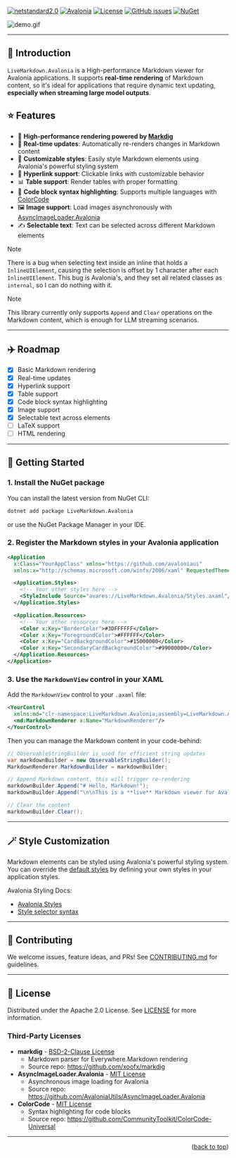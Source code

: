 <a id="readme-top"></a>

[![netstandard2.0](https://img.shields.io/badge/netstandard-2.0-blue.svg)](https://docs.microsoft.com/en-us/dotnet/standard/net-standard)
[![Avalonia](https://img.shields.io/badge/Avalonia-11-blue.svg)](https://avaloniaui.net/)
[![License](https://img.shields.io/badge/License-Apache%202.0-blue.svg)](LICENSE)
[![GitHub issues](https://img.shields.io/github/issues/DearVa/LiveMarkdown.Avalonia.svg)](https://github.com/DearVa/LiveMarkdown.Avalonia/issues)
[![NuGet](https://img.shields.io/nuget/v/LiveMarkdown.Avalonia.svg)](https://www.nuget.org/packages/LiveMarkdown.Avalonia/)

![demo.gif](https://raw.githubusercontent.com/DearVa/LiveMarkdown.Avalonia/main/img/demo.gif)

---

## 👋 Introduction

`LiveMarkdown.Avalonia` is a High-performance Markdown viewer for Avalonia applications.
It supports **real-time rendering** of Markdown content, so it's ideal for applications that require dynamic text updating, **especially when streaming large model outputs**.

## ⭐ Features

- 🚀 **High-performance rendering powered by [Markdig](https://github.com/xoofx/markdig)**
- 🔄 **Real-time updates**: Automatically re-renders changes in Markdown content
- 🎨 **Customizable styles**: Easily style Markdown elements using Avalonia's powerful styling system
- 🔗 **Hyperlink support**: Clickable links with customizable behavior
- 📊 **Table support**: Render tables with proper formatting
- 📜 **Code block syntax highlighting**: Supports multiple languages with [ColorCode](https://github.com/CommunityToolkit/ColorCode-Universal)
- 🖼️ **Image support**: Load images asynchronously with [AsyncImageLoader.Avalonia](https://github.com/AvaloniaUtils/AsyncImageLoader.Avalonia)
- ✍️ **Selectable text**: Text can be selected across different Markdown elements

> [!NOTE]
> There is a bug when selecting text inside an inline that holds a `InlineUIElement`,
> causing the selection is offset by 1 character after each `InlineUIElement`.
> This bug is Avalonia's, and they set all related classes as `internal`,
> so I can do nothing with it.

> [!NOTE]
> This library currently only supports `Append` and `Clear` operations on the Markdown content, which is enough for LLM streaming scenarios.

---

## ✈️ Roadmap

- [x] Basic Markdown rendering
- [x] Real-time updates
- [x] Hyperlink support
- [x] Table support
- [x] Code block syntax highlighting
- [x] Image support
- [x] Selectable text across elements
- [ ] LaTeX support
- [ ] HTML rendering

---

## 🚀 Getting Started

### 1. Install the NuGet package

You can install the latest version from NuGet CLI:

```bash
dotnet add package LiveMarkdown.Avalonia
```

or use the NuGet Package Manager in your IDE.

### 2. Register the Markdown styles in your Avalonia application

```xml
<Application
  x:Class="YourAppClass" xmlns="https://github.com/avaloniaui"
  xmlns:x="http://schemas.microsoft.com/winfx/2006/xaml" RequestedThemeVariant="Default">

  <Application.Styles>
    <!-- Your other styles here -->
    <StyleInclude Source="avares://LiveMarkdown.Avalonia/Styles.axaml"/>
  </Application.Styles>

  <Application.Resources>
    <!-- Your other resources here -->
    <Color x:Key="BorderColor">#3DFFFFFF</Color>
    <Color x:Key="ForegroundColor">#FFFFFF</Color>
    <Color x:Key="CardBackgroundColor">#15000000</Color>
    <Color x:Key="SecondaryCardBackgroundColor">#99000000</Color>
  </Application.Resources>
</Application>
```

### 3. Use the `MarkdownView` control in your XAML

Add the `MarkdownView` control to your `.axaml` file:
```xml
<YourControl
  xmlns:md="clr-namespace:LiveMarkdown.Avalonia;assembly=LiveMarkdown.Avalonia">
  <md:MarkdownRenderer x:Name="MarkdownRenderer"/>
</YourControl>
```

Then you can manage the Markdown content in your code-behind:

```csharp
// ObservableStringBuilder is used for efficient string updates
var markdownBuilder = new ObservableStringBuilder();
MarkdownRenderer.MarkdownBuilder = markdownBuilder;

// Append Markdown content, this will trigger re-rendering
markdownBuilder.Append("# Hello, Markdown!");
markdownBuilder.Append("\n\nThis is a **live** Markdown viewer for Avalonia applications.");

// Clear the content
markdownBuilder.Clear();
```

---

## 🪄 Style Customization

Markdown elements can be styled using Avalonia's powerful styling system. You can override the [default styles](https://github.com/DearVa/LiveMarkdown.Avalonia/blob/main/src/LiveMarkdown.Avalonia/Styles.axaml) by defining your own styles in your application styles.

Avalonia Styling Docs: 
- [Avalonia Styles](https://docs.avaloniaui.net/docs/styling)
- [Style selector syntax](https://docs.avaloniaui.net/docs/reference/styles/style-selector-syntax)

---

## 🤝 Contributing

We welcome issues, feature ideas, and PRs! See [CONTRIBUTING.md](CONTRIBUTING.md) for guidelines.

---

## 📄 License

Distributed under the Apache 2.0 License. See [LICENSE](LICENSE) for more information.

### Third-Party Licenses

- **markdig** - [BSD-2-Clause License](https://github.com/xoofx/markdig/blob/master/license.txt)
    - Markdown parser for Everywhere.Markdown rendering
    - Source repo: https://github.com/xoofx/markdig
- **AsyncImageLoader.Avalonia** - [MIT License](https://github.com/AvaloniaUtils/AsyncImageLoader.Avalonia/blob/master/LICENSE)
    - Asynchronous image loading for Avalonia
    - Source repo: https://github.com/AvaloniaUtils/AsyncImageLoader.Avalonia
- **ColorCode** - [MIT License](https://github.com/CommunityToolkit/ColorCode-Universal/blob/main/license.md)
    - Syntax highlighting for code blocks
    - Source repo: https://github.com/CommunityToolkit/ColorCode-Universal

---

<p align="right">(<a href="#readme-top">back to top</a>)</p>
